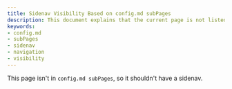 ```yaml
---
title: Sidenav Visibility Based on config.md subPages
description: This document explains that the current page is not listed under the `config.md subPages`, and therefore, it should not display a sidenav navigation panel.
keywords:
- config.md
- subPages
- sidenav
- navigation
- visibility
---
```


This page isn't in `config.md subPages`, so it shouldn't have a sidenav.